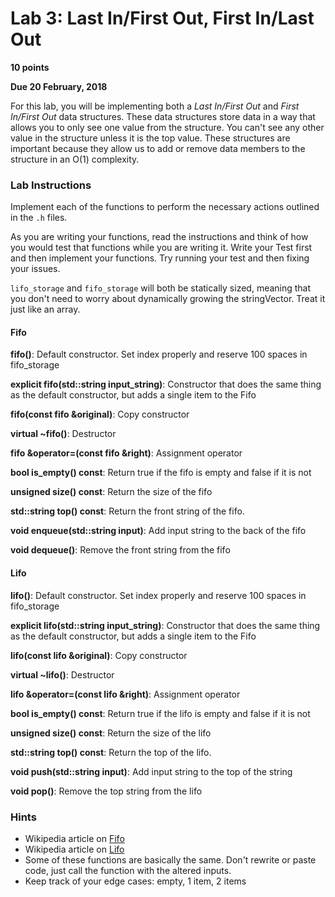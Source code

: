 # Lab 3: Last In/First Out, First In/Last Out # 
**10 points**

**Due 20 February, 2018**

For this lab, you will be implementing both a *Last In/First Out* and *First In/First Out* data structures. These data structures store data in a way that allows you to only see one value from the structure. You can't see any other value in the structure unless it is the top value.
These structures are important because they allow us to add or remove data members to the structure in an O(1) complexity.

### Lab Instructions
Implement each of the functions to perform the necessary actions outlined in the `.h` files.

As you are writing your functions, read the instructions and think of how you would test that functions while you are writing it. Write your Test first and then implement your functions. Try running your test and then fixing your issues.  

`lifo_storage` and `fifo_storage` will both be statically sized, meaning that you don't need to worry about dynamically growing the stringVector. Treat it just like an array.
#### Fifo ####
**fifo()**: Default constructor. Set index properly and reserve 100 spaces in fifo_storage

**explicit fifo(std::string input_string)**: Constructor that does the same thing as the default constructor, but adds a single item to the Fifo

**fifo(const fifo &original)**: Copy constructor

**virtual ~fifo()**: Destructor

**fifo &operator=(const fifo &right)**: Assignment operator

**bool is_empty() const**: Return true if the fifo is empty and false if it is not

**unsigned size() const**: Return the size of the fifo

**std::string top() const**: Return the front string of the fifo.

**void enqueue(std::string input)**: Add input string to the back of the fifo

**void dequeue()**: Remove the front string from the fifo
#### Lifo ####
**lifo()**: Default constructor. Set index properly and reserve 100 spaces in fifo_storage

**explicit lifo(std::string input_string)**: Constructor that does the same thing as the default constructor, but adds a single item to the Fifo

**lifo(const lifo &original)**: Copy constructor

**virtual ~lifo()**: Destructor

**lifo &operator=(const lifo &right)**: Assignment operator

**bool is_empty() const**: Return true if the lifo is empty and false if it is not

**unsigned size() const**: Return the size of the lifo

**std::string top() const**: Return the top of the lifo.

**void push(std::string input)**: Add input string to the top of the string

**void pop()**: Remove the top string from the lifo


### Hints ###
- Wikipedia article on [Fifo](https://en.wikipedia.org/wiki/Queue_(abstract_data_type)_)
- Wikipedia article on [Lifo](https://en.wikipedia.org/wiki/Stack_(abstract_data_type))
- Some of these functions are basically the same. Don't rewrite or paste code, just call the function with the altered inputs.
- Keep track of your edge cases: empty, 1 item, 2 items
